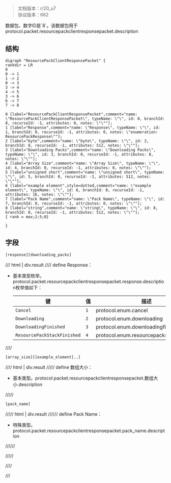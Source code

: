 # <!-- md:samp ResourcePackClientResponsePacket -->

> 文档版本：r/20_u7<br/>协议版本：662

<!-- md:samp ResourcePackClientResponsePacket -->数据包，数字ID是`8`。该数据包用于protocol.packet.resourcepackclientresponsepacket.description

## 结构

```viz
digraph "ResourcePackClientResponsePacket" {
rankdir = LR
0
0 -> 1
1 -> 2
0 -> 3
3 -> 4
4 -> 5
3 -> 6
6 -> 7
7 -> 8

0 [label="ResourcePackClientResponsePacket",comment="name: \"ResourcePackClientResponsePacket\", typeName: \"\", id: 0, branchId: 8, recurseId: -1, attributes: 0, notes: \"\""];
1 [label="Response",comment="name: \"Response\", typeName: \"\", id: 1, branchId: 0, recurseId: -1, attributes: 0, notes: \"enumeration: ResourcePackResponse\""];
2 [label="byte",comment="name: \"byte\", typeName: \"\", id: 2, branchId: 0, recurseId: -1, attributes: 512, notes: \"\""];
3 [label="Downloading Packs",comment="name: \"Downloading Packs\", typeName: \"\", id: 3, branchId: 0, recurseId: -1, attributes: 8, notes: \"\""];
4 [label="Array Size",comment="name: \"Array Size\", typeName: \"\", id: 4, branchId: 0, recurseId: -1, attributes: 0, notes: \"\""];
5 [label="unsigned short",comment="name: \"unsigned short\", typeName: \"\", id: 5, branchId: 0, recurseId: -1, attributes: 512, notes: \"\""];
6 [label="example element",style=dotted,comment="name: \"example element\", typeName: \"\", id: 6, branchId: 0, recurseId: -1, attributes: 16, notes: \"\""];
7 [label="Pack Name",comment="name: \"Pack Name\", typeName: \"\", id: 7, branchId: 0, recurseId: -1, attributes: 0, notes: \"\""];
8 [label="string",comment="name: \"string\", typeName: \"\", id: 8, branchId: 0, recurseId: -1, attributes: 512, notes: \"\""];
{ rank = max;2;5;8}

}

```

## 字段

```title='ResourcePackClientResponsePacket'
[response][downloading_packs]
```

/// html | div.result
//// define
Response：<!-- md:samp byte -->

- 基本类型枚举。protocol.packet.resourcepackclientresponsepacket.response.description枚举值如下：

  |键|值|描述|
  |---|---|---|
  |`Cancel`|`1`|protocol.enum.cancel|
  |`Downloading`|`2`|protocol.enum.downloading|
  |`DownloadingFinished`|`3`|protocol.enum.downloadingfinished|
  |`ResourcePackStackFinished`|`4`|protocol.enum.resourcepackstackfinished|



////
```title='Downloading Packs'
[array_size][[example_element]..]
```

//// html | div.result
///// define
数组大小：<!-- md:samp unsigned short -->

- 基本类型。protocol.packet.resourcepackclientresponsepacket.数组大小.description


/////
```title='示例元素'
[pack_name]
```

///// html | div.result
////// define
Pack Name：[<!-- md:samp string -->](../types/string.md)

- 特殊类型。protocol.packet.resourcepackclientresponsepacket.pack_name.description


//////

/////

////

///

